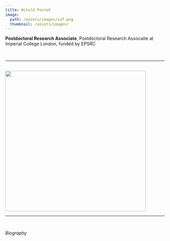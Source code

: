 ```yaml
---
title: Witold Postek
image: 
  path: /assets/images/saf.png 
  thumbnail: /assets/images/
---
```


**Postdoctoral Research Associate**, Postdoctoral Research Assocaite at Imperial College London, funded by EPSRC 

<br>

***

<br>


<img src ="/assets/images/" width="444" heigth="444">


<br>

***

<br>


*Biography*



